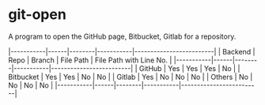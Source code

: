 # git-open

A program to open the GitHub page, Bitbucket, Gitlab for a repository.


|-----------|------|--------|-----------|-------------------------|
| Backend   | Repo | Branch | File Path | File Path with Line No. |
|-----------|------|--------|-----------|-------------------------|
| GitHub    | Yes  | Yes    | Yes       | No                      |
| Bitbucket | Yes  | Yes    | No        | No                      |
| Gitlab    | Yes  | No     | No        | No                      |
| Others    | No   | No     | No        | No                      |
|-----------|------|--------|-----------|-------------------------|



